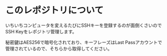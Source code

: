 # このレポジトリについて
いちいちコンピュータを変えるたびにSSHキーを登録するのが面倒くさいのでSSH Keyをレポジトリ管理します。

秘密鍵はAES256で暗号化されており、キーフレーズはLast Passアカウントで管理されているので、そちらから取得してください。
